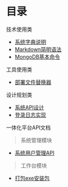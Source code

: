 # 目录

技术使用类

* [系统字典说明](Dict.md)
* [Markdown简明语法](markdown.md)
* [MongoDB基本命令](node/mongo.md)


工具使用类

* [部署文件替换器](hkt.md)


设计规划类

* [系统API设计](project/imms-api.md)
* [登录日志实现](node/socket.md)

一体化平台API文档
> 系统管理模块

* [系统用户管理API](ythpt/system/sysUser.md)

> 工作台模块

* [打包exe安装包](ythpt/client/package.md)

